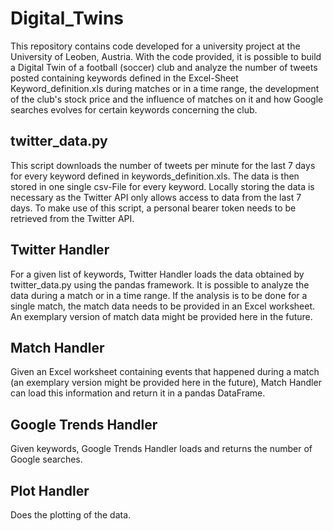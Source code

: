 # Digital_Twins

This repository contains code developed for a university project at the University of Leoben, Austria. With the code provided, it is possible to build a Digital Twin of a 
football (soccer) club and analyze the number of tweets posted containing keywords defined in the Excel-Sheet Keyword_definition.xls during matches or in a time range, the 
development of the club's stock price and the influence of matches on it and how Google searches evolves for certain keywords concerning the club. 

## twitter_data.py
This script downloads the number of tweets per minute for the last 7 days for every keyword defined in keywords_definition.xls. The data is then stored in one single csv-File for every keyword. Locally storing the data is necessary as the Twitter API only allows access to data from the last 7 days. To make use of this script, a personal bearer token needs to be retrieved from the Twitter API. 

## Twitter Handler
For a given list of keywords, Twitter Handler loads the data obtained by twitter_data.py using the pandas framework. It is possible to analyze the data during a match or in a time range. If the analysis is to be done for a single match, the match data needs to be provided in an Excel worksheet. An exemplary version of match data might be provided  here in the future. 

## Match Handler
Given an Excel worksheet containing events that happened during a match (an exemplary version might be provided here in the future), Match Handler can load this information and return it in a pandas DataFrame. 

## Google Trends Handler
Given keywords, Google Trends Handler loads and returns the number of Google searches.

## Plot Handler
Does the plotting of the data.
